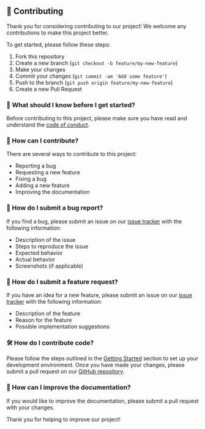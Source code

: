 ## 🤝 Contributing

Thank you for considering contributing to our project! We welcome any contributions to make this project better. 

To get started, please follow these steps:

1. Fork this repository
2. Create a new branch (`git checkout -b feature/my-new-feature`)
3. Make your changes
4. Commit your changes (`git commit -am 'Add some feature'`)
5. Push to the branch (`git push origin feature/my-new-feature`)
6. Create a new Pull Request

### 🤔 What should I know before I get started?

Before contributing to this project, please make sure you have read and understand the [code of conduct](./CODE_OF_CONDUCT.md).

### 🚀 How can I contribute?

There are several ways to contribute to this project:

- Reporting a bug
- Requesting a new feature
- Fixing a bug
- Adding a new feature
- Improving the documentation

### 📝 How do I submit a bug report?

If you find a bug, please submit an issue on our [issue tracker](https://github.com/Acacurs/flutter_admin_dashboard/issues) with the following information:

- Description of the issue
- Steps to reproduce the issue
- Expected behavior
- Actual behavior
- Screenshots (if applicable)

### 🌟 How do I submit a feature request?

If you have an idea for a new feature, please submit an issue on our [issue tracker](https://github.com/Acacurs/flutter_admin_dashboard/issues) with the following information:

- Description of the feature
- Reason for the feature
- Possible implementation suggestions

### 🛠️ How do I contribute code?

Please follow the steps outlined in the [Getting Started](#-getting-started) section to set up your development environment. Once you have made your changes, please submit a pull request on our [GitHub repository](https://github.com/Acacurs/flutter_admin_dashboard/pulls).

### 📖 How can I improve the documentation?

If you would like to improve the documentation, please submit a pull request with your changes.

Thank you for helping to improve our project!
